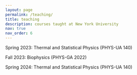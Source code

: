 ```yaml
---
layout: page
permalink: /teaching/
title: teaching
description: courses taught at New York University
nav: true
nav_order: 6
---
```


<!-- For now, this page is assumed to be a static description of your courses. You can convert it to a collection similar to `_projects/` so that you can have a dedicated page for each course. -->

<!-- Organize your courses by years, topics, or universities, however you like! -->

Spring 2023: Thermal and Statistical Physics (PHYS-UA 140)

Fall 2023: Biophysics (PHYS-GA 2022)

Spring 2024: Thermal and Statistical Physics (PHYS-UA 140)
